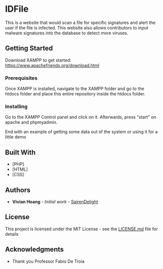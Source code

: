 # IDFile

This is a website that would scan a file for specific signatures and alert the user if the file is infected. This website also allows contributors to input malware signatures into the database to detect more viruses.

## Getting Started
Download XAMPP to get started: https://www.apachefriends.org/download.html

### Prerequisites

Once XAMPP is installed, navigate to the XAMPP folder and go to the htdocs folder and place this entire repository inside the htdocs folder.

### Installing
Go to the XAMPP Control panel and click on it. Afterwards, press "start" on apache and phpmyadmin.

End with an example of getting some data out of the system or using it for a little demo

## Built With

* [PHP]
* [HTML]
* [CSS]

## Authors

* **Vivian Hoang** - *Initial work* - [SairenDelight](https://github.com/SairenDelight)

## License

This project is licensed under the MIT License - see the [LICENSE.md](LICENSE.md) file for details

## Acknowledgments

* Thank you Professor Fabio De Troia
